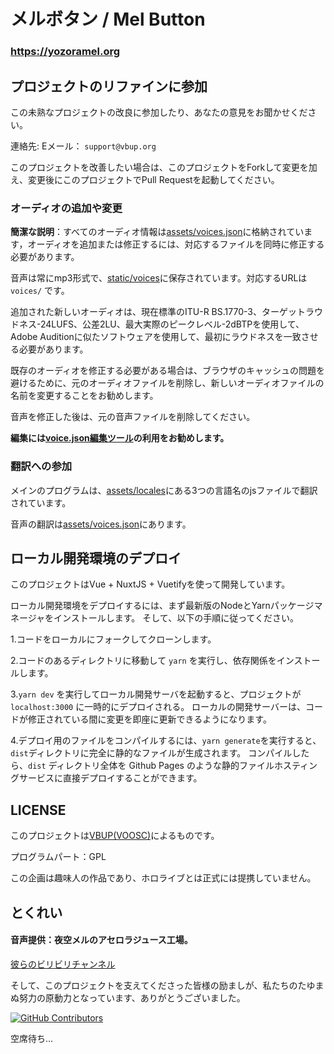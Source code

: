 # メルボタン / Mel Button

### https://yozoramel.org
<!-- 
関連URL / Related Links:

* [Yozora Mel's Youtube channel](https://www.youtube.com/channel/UCD8HOxPs4Xvsm8H0ZxXGiBw)

* [Yozora Mel's Twitter](https://twitter.com/yozoramel) -->

## プロジェクトのリファインに参加

この未熟なプロジェクトの改良に参加したり、あなたの意見をお聞かせください。

連絡先: Eメール： `support@vbup.org`

このプロジェクトを改善したい場合は、このプロジェクトをForkして変更を加え、変更後にこのプロジェクトでPull Requestを起動してください。

### オーディオの追加や変更

**簡潔な説明**：すべてのオーディオ情報は[assets/voices.json](https://github.com/voosc/mel-button/tree/master/assets/voices.json)に格納されています，オーディオを追加または修正するには、対応するファイルを同時に修正する必要があります。

音声は常にmp3形式で、[static/voices](https://github.com/voosc/mel-button/tree/master/static/voices)に保存されています。対応するURLは `voices/` です。

追加された新しいオーディオは、現在標準のITU-R BS.1770-3、ターゲットラウドネス-24LUFS、公差2LU、最大実際のピークレベル-2dBTPを使用して、Adobe Auditionに似たソフトウェアを使用して、最初にラウドネスを一致させる必要があります。

既存のオーディオを修正する必要がある場合は、ブラウザのキャッシュの問題を避けるために、元のオーディオファイルを削除し、新しいオーディオファイルの名前を変更することをお勧めします。

音声を修正した後は、元の音声ファイルを削除してください。

**編集には[voice.json編集ツール](https://editor.vbup.org)の利用をお勧めします。**

### 翻訳への参加

メインのプログラムは、[assets/locales](https://github.com/voosc/mel-button/tree/master/assets/locales)にある3つの言語名のjsファイルで翻訳されています。

音声の翻訳は[assets/voices.json](https://github.com/voosc/mel-button/tree/master/assets/voices.json)にあります。

## ローカル開発環境のデプロイ

このプロジェクトはVue + NuxtJS + Vuetifyを使って開発しています。

ローカル開発環境をデプロイするには、まず最新版のNodeとYarnパッケージマネージャをインストールします。 そして、以下の手順に従ってください。

1.コードをローカルにフォークしてクローンします。

2.コードのあるディレクトリに移動して `yarn` を実行し、依存関係をインストールします。

3.`yarn dev` を実行してローカル開発サーバを起動すると、プロジェクトが `localhost:3000` に一時的にデプロイされる。 ローカルの開発サーバーは、コードが修正されている間に変更を即座に更新できるようになります。

4.デプロイ用のファイルをコンパイルするには、`yarn generate`を実行すると、`dist`ディレクトリに完全に静的なファイルが生成されます。 コンパイルしたら、`dist` ディレクトリ全体を Github Pages のような静的ファイルホスティングサービスに直接デプロイすることができます。

## LICENSE

このプロジェクトは[VBUP(VOOSC)](https://space.bilibili.com/345725508)によるものです。

プログラムパート：GPL

<!-- 音声パート：[ホロライブ二次的創作ライセンス規約](https://www.hololive.tv/terms) -->

この企画は趣味人の作品であり、ホロライブとは正式には提携していません。

## とくれい

#### 音声提供：夜空メルのアセロラジュース工場。

[彼らのビリビリチャンネル](https://space.bilibili.com/490670563/)

そして、このプロジェクトを支えてくださった皆様の励ましが、私たちのたゆまぬ努力の原動力となっています、ありがとうございました。

[![GitHub Contributors](https://contributors-img.web.app/image?repo=voosc/mel-button)](https://github.com/voosc/mel-button/graphs/contributors)

空席待ち...
